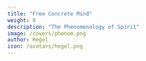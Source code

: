 ```yaml
---
title: "Free Concrete Mind"
weight: 8
description: "The Phenomenology of Spirit"
image: /covers/phenom.png
author: Hegel
icon: /avatars/hegel.png
---
```

